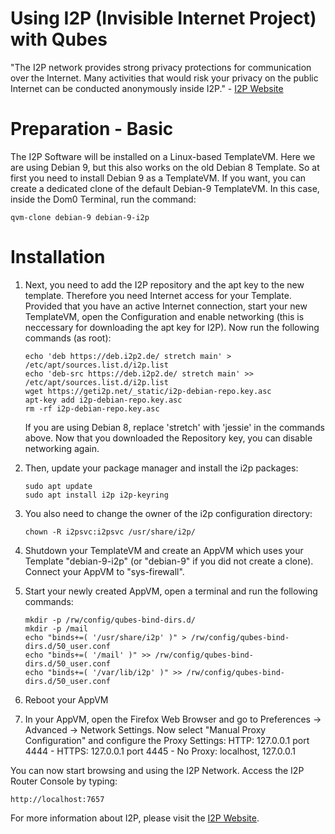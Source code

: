 Using I2P (Invisible Internet Project) with Qubes
=================================================

"The I2P network provides strong privacy protections for communication over the Internet. Many activities that would risk your privacy on the public Internet can be conducted anonymously inside I2P." - [I2P Website](https://geti2p.net/)


Preparation - Basic
===============

The I2P Software will be installed on a Linux-based TemplateVM. Here we are using Debian 9, but this also works on the old Debian 8 Template. So at first you need to install Debian 9 as a TemplateVM. If you want, you can create a dedicated clone of the default Debian-9 TemplateVM. In this case, inside the Dom0 Terminal, run the command:
~~~
qvm-clone debian-9 debian-9-i2p
~~~


Installation
============
	
1. Next, you need to add the I2P repository and the apt key to the new template. Therefore you need Internet access for your Template. Provided that you have an active Internet connection, start your new TemplateVM, open the Configuration and enable networking (this is neccessary for downloading the apt key for I2P). Now run the following commands (as root):
	~~~
	echo 'deb https://deb.i2p2.de/ stretch main' > /etc/apt/sources.list.d/i2p.list
	echo 'deb-src https://deb.i2p2.de/ stretch main' >> /etc/apt/sources.list.d/i2p.list
	wget https://geti2p.net/_static/i2p-debian-repo.key.asc
	apt-key add i2p-debian-repo.key.asc
	rm -rf i2p-debian-repo.key.asc
	~~~
	
	If you are using Debian 8, replace 'stretch' with 'jessie' in the commands above. Now that you downloaded the Repository key, you can disable networking again.

2. Then, update your package manager and install the i2p packages:
	~~~
	sudo apt update
	sudo apt install i2p i2p-keyring
	~~~
	
3. You also need to change the owner of the i2p configuration directory:
	~~~
	chown -R i2psvc:i2psvc /usr/share/i2p/
	~~~

4. Shutdown your TemplateVM and create an AppVM which uses your Template "debian-9-i2p" (or "debian-9" if you did not create a clone). Connect your AppVM to "sys-firewall".

5. Start your newly created AppVM, open a terminal and run the following commands:

	~~~
	mkdir -p /rw/config/qubes-bind-dirs.d/
	mkdir -p /mail
	echo "binds+=( '/usr/share/i2p' )" > /rw/config/qubes-bind-dirs.d/50_user.conf
	echo "binds+=( '/mail' )" >> /rw/config/qubes-bind-dirs.d/50_user.conf
	echo "binds+=( '/var/lib/i2p' )" >> /rw/config/qubes-bind-dirs.d/50_user.conf
	~~~

6. Reboot your AppVM

7. In your AppVM, open the Firefox Web Browser and go to Preferences -> Advanced -> Network Settings. Now select "Manual Proxy Configuration" and configure the Proxy Settings: HTTP: 127.0.0.1 port 4444 - HTTPS: 127.0.0.1 port 4445 - No Proxy: localhost, 127.0.0.1

You can now start browsing and using the I2P Network. Access the I2P Router Console by typing:
~~~
http://localhost:7657
~~~

For more information about I2P, please visit the [I2P Website](https://geti2p.net/).
